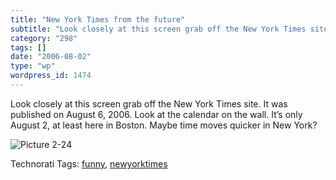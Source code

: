 ```yaml
---
title: "New York Times from the future"
subtitle: "Look closely at this screen grab off the New York Times site. It was published on August 6, 2006. Lo..."
category: "298"
tags: []
date: "2006-08-02"
type: "wp"
wordpress_id: 1474
---
```

Look closely at this screen grab off the New York Times site. It was published on August 6, 2006. Look at the calendar on the wall. It’s only August 2, at least here in Boston. Maybe time moves quicker in New York?

![Picture 2-24](https://i0.wp.com/s3.media.squarespace.com/production/1075723/12829350/weblogs/images/Picture%25202-24.png?resize=464%2C306)

Technorati Tags: [funny](http://www.technorati.com/tag/funny), [newyorktimes](http://www.technorati.com/tag/newyorktimes)